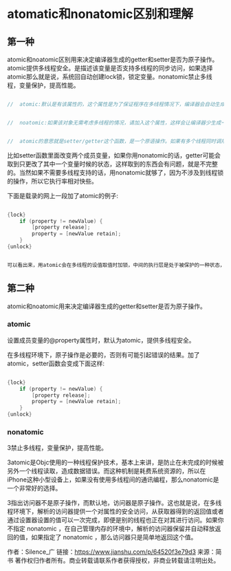 # atomatic和nonatomic区别和理解

## 第一种

atomic和noatomic区别用来决定编译器生成的getter和setter是否为原子操作。atomic提供多线程安全。是描述该变量是否支持多线程的同步访问，如果选择atomic那么就是说，系统回自动创建lock锁，锁定变量。nonatomic禁止多线程，变量保护，提高性能。

``` Objective-C

//	atomic:默认是有该属性的，这个属性是为了保证程序在多线程情况下，编译器会自动生成一些互斥加锁代码，避免该变量的读写不同步问题。

```

``` Objective-C

//	noatomic:如果该对象无需考虑多线程的情况，请加入这个属性，这样会让编译器少生成一些互斥加锁代码，可以提高效率。

```

``` Objective-C

//	atomic的意思就是setter/getter这个函数，是一个原语操作。如果有多个线程同时调用setter的话，不会出现某一个线程执行完setter全部语句之前，另一个线程开始执行setter情况，相当于函数头尾加了锁一样，可以保证数据的完整性。nonatomic不保证setter/getter的原语行，所以你可能会取到不完整的东西。因此，在多线程的环境下原子操作是非常必需要的，否则有可能会引起错误的结果。

```

比如setter函数里面改变两个成员变量，如果你用nonatomic的话，getter可能会取到只更改了其中一个变量时候的状态，这样取到的东西会有问题，就是不完整的。当然如果不需要多线程支持的话，用nonatomic就够了，因为不涉及到线程锁的操作，所以它执行率相对快些。

下面是载录的网上一段加了atomic的例子:

``` Objective-C

{lock}
	if (property != newValue) {
		[property release];
		property = [newValue retain];
	}
{unlock}
```

``` Objective-C

可以看出来，用atomic会在多线程的设值取值时加锁，中间的执行层是处于被保护的一种状态，atomic是oc使用的一种线程保护技术，基本上来讲，就是防止在写入完成的时候被另一个线程读取，造成数据错误。而这种机制是耗费系统资源的，所以在iPhone这种小型设备上，如果没有使用多线程间的通讯编程，那么nonatomic是一个非常好的选择。

```

## 第二种

atomic和noatomic用来决定编译器生成的getter和setter是否为原子操作。

### atomic

设置成员变量的@property属性时，默认为atomic，提供多线程安全。

在多线程环境下，原子操作是必要的，否则有可能引起错误的结果。加了atomic，setter函数会变成下面这样:

``` Objective-C

{lock}
	if (property != newValue) {
		[property release];
		property = [newValue retain];
	}
{unlock}

```

### nonatomic

3禁止多线程，变量保护，提高性能。

3atomic是Objc使用的一种线程保护技术，基本上来讲，是防止在未完成的时候被另外一个线程读取，造成数据错误。而这种机制是耗费系统资源的，所以在iPhone这种小型设备上，如果没有使用多线程间的通讯编程，那么nonatomic是一个非常好的选择。

3指出访问器不是原子操作，而默认地，访问器是原子操作。这也就是说，在多线程环境下，解析的访问器提供一个对属性的安全访问，从获取器得到的返回值或者通过设置器设置的值可以一次完成，即便是别的线程也正在对其进行访问。如果你不指定 nonatomic ，在自己管理内存的环境中，解析的访问器保留并自动释放返回的值，如果指定了 nonatomic ，那么访问器只是简单地返回这个值。

作者：Silence_广
链接：https://www.jianshu.com/p/64520f3e79d3
来源：简书
著作权归作者所有。商业转载请联系作者获得授权，非商业转载请注明出处。
